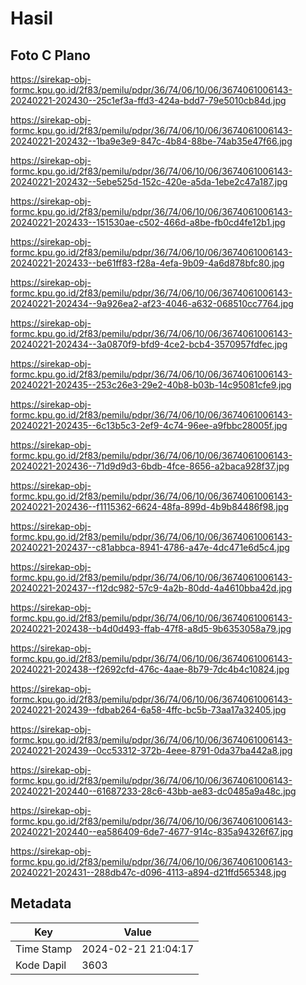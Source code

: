 # Hasil

## Foto C Plano

https://sirekap-obj-formc.kpu.go.id/2f83/pemilu/pdpr/36/74/06/10/06/3674061006143-20240221-202430--25c1ef3a-ffd3-424a-bdd7-79e5010cb84d.jpg

https://sirekap-obj-formc.kpu.go.id/2f83/pemilu/pdpr/36/74/06/10/06/3674061006143-20240221-202432--1ba9e3e9-847c-4b84-88be-74ab35e47f66.jpg

https://sirekap-obj-formc.kpu.go.id/2f83/pemilu/pdpr/36/74/06/10/06/3674061006143-20240221-202432--5ebe525d-152c-420e-a5da-1ebe2c47a187.jpg

https://sirekap-obj-formc.kpu.go.id/2f83/pemilu/pdpr/36/74/06/10/06/3674061006143-20240221-202433--151530ae-c502-466d-a8be-fb0cd4fe12b1.jpg

https://sirekap-obj-formc.kpu.go.id/2f83/pemilu/pdpr/36/74/06/10/06/3674061006143-20240221-202433--be61ff83-f28a-4efa-9b09-4a6d878bfc80.jpg

https://sirekap-obj-formc.kpu.go.id/2f83/pemilu/pdpr/36/74/06/10/06/3674061006143-20240221-202434--9a926ea2-af23-4046-a632-068510cc7764.jpg

https://sirekap-obj-formc.kpu.go.id/2f83/pemilu/pdpr/36/74/06/10/06/3674061006143-20240221-202434--3a0870f9-bfd9-4ce2-bcb4-3570957fdfec.jpg

https://sirekap-obj-formc.kpu.go.id/2f83/pemilu/pdpr/36/74/06/10/06/3674061006143-20240221-202435--253c26e3-29e2-40b8-b03b-14c95081cfe9.jpg

https://sirekap-obj-formc.kpu.go.id/2f83/pemilu/pdpr/36/74/06/10/06/3674061006143-20240221-202435--6c13b5c3-2ef9-4c74-96ee-a9fbbc28005f.jpg

https://sirekap-obj-formc.kpu.go.id/2f83/pemilu/pdpr/36/74/06/10/06/3674061006143-20240221-202436--71d9d9d3-6bdb-4fce-8656-a2baca928f37.jpg

https://sirekap-obj-formc.kpu.go.id/2f83/pemilu/pdpr/36/74/06/10/06/3674061006143-20240221-202436--f1115362-6624-48fa-899d-4b9b84486f98.jpg

https://sirekap-obj-formc.kpu.go.id/2f83/pemilu/pdpr/36/74/06/10/06/3674061006143-20240221-202437--c81abbca-8941-4786-a47e-4dc471e6d5c4.jpg

https://sirekap-obj-formc.kpu.go.id/2f83/pemilu/pdpr/36/74/06/10/06/3674061006143-20240221-202437--f12dc982-57c9-4a2b-80dd-4a4610bba42d.jpg

https://sirekap-obj-formc.kpu.go.id/2f83/pemilu/pdpr/36/74/06/10/06/3674061006143-20240221-202438--b4d0d493-ffab-47f8-a8d5-9b6353058a79.jpg

https://sirekap-obj-formc.kpu.go.id/2f83/pemilu/pdpr/36/74/06/10/06/3674061006143-20240221-202438--f2692cfd-476c-4aae-8b79-7dc4b4c10824.jpg

https://sirekap-obj-formc.kpu.go.id/2f83/pemilu/pdpr/36/74/06/10/06/3674061006143-20240221-202439--fdbab264-6a58-4ffc-bc5b-73aa17a32405.jpg

https://sirekap-obj-formc.kpu.go.id/2f83/pemilu/pdpr/36/74/06/10/06/3674061006143-20240221-202439--0cc53312-372b-4eee-8791-0da37ba442a8.jpg

https://sirekap-obj-formc.kpu.go.id/2f83/pemilu/pdpr/36/74/06/10/06/3674061006143-20240221-202440--61687233-28c6-43bb-ae83-dc0485a9a48c.jpg

https://sirekap-obj-formc.kpu.go.id/2f83/pemilu/pdpr/36/74/06/10/06/3674061006143-20240221-202440--ea586409-6de7-4677-914c-835a94326f67.jpg

https://sirekap-obj-formc.kpu.go.id/2f83/pemilu/pdpr/36/74/06/10/06/3674061006143-20240221-202431--288db47c-d096-4113-a894-d21ffd565348.jpg


## Metadata

| Key        | Value               |
| ---------- | ------------------- |
| Time Stamp | 2024-02-21 21:04:17 |
| Kode Dapil | 3603                |




